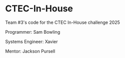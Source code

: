 # CTEC-In-House
Team #3's code for the CTEC In-House challenge 2025

Programmer: Sam Bowling

Systems Engineer: Xavier

Mentor: Jackson Pursell
